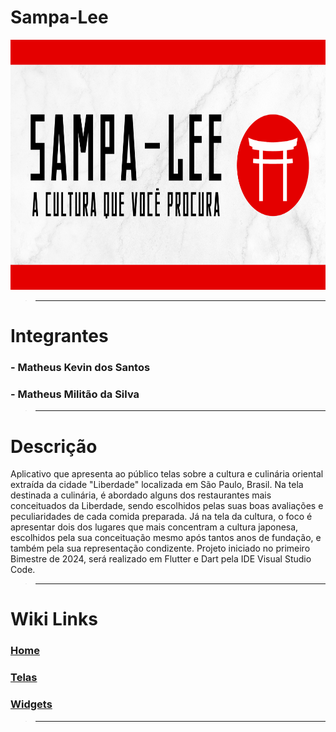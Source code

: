 # Sampa-Lee
<img src="saMPA-LEE.png" widht="400px" height="400px"/>

> ***
# Integrantes
### - Matheus Kevin dos Santos  
### - Matheus Militão da Silva

> ***
# Descrição
Aplicativo que apresenta ao público telas sobre a cultura e culinária oriental extraída da cidade "Liberdade" localizada em São Paulo, Brasil. Na tela destinada a culinária, é abordado alguns dos restaurantes mais conceituados da Liberdade, sendo escolhidos pelas suas boas avaliações e peculiaridades de cada comida preparada. Já na tela da cultura, o foco é apresentar dois dos lugares que mais concentram a cultura japonesa, escolhidos pela sua conceituação mesmo após tantos anos de fundação, e também pela sua representação condizente. Projeto iniciado no primeiro Bimestre de 2024, será realizado em Flutter e Dart pela IDE Visual Studio Code.  

> ***
# Wiki Links
### [Home](https://github.com/MKevin2/Sampa-App/wiki)  
### [Telas](https://github.com/MKevin2/Sampa-App/wiki/Telas)  
### [Widgets](https://github.com/MKevin2/Sampa-App/wiki/Widgets)

> ***
